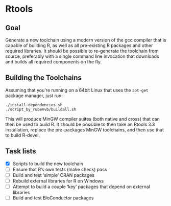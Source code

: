 # Rtools

## Goal

Generate a new toolchain using a modern version of the gcc compiler that is
capable of building R, as well as all pre-existing R packages and other
required libraries. It should be possible to re-generate the toolchain from
source, preferably with a single command line invocation that downloads and
builds all required components on the fly.

## Building the Toolchains

Assuming that you're running on a 64bit Linux that uses the `apt-get` package
manager, just run:

    ./install-dependencies.sh
    ./script_by_rubenvb/buildall.sh

This will produce MinGW compiler suites (both native and cross) that can then
be used to build R. It should be possible to then take an Rtools 3.3
installation, replace the pre-packages MinGW toolchains, and then use that to
build R-devel.

## Task lists

- [x] Scripts to build the new toolchain
- [ ] Ensure that R’s own tests (make check) pass
- [ ] Build and test ‘simple’ CRAN packages
- [ ] Rebuild external libraries for R on Windows
- [ ] Attempt to build a couple ‘key’ packages that depend on external libraries
- [ ] Build and test BioConductor packages
